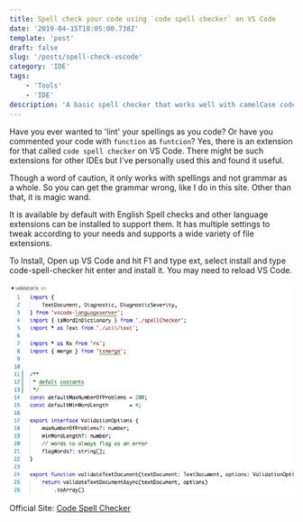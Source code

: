 ```yaml
---
title: Spell check your code using `code spell checker` on VS Code
date: '2019-04-15T18:05:00.738Z'
template: 'post'
draft: false
slug: '/posts/spell-check-vscode'
category: 'IDE'
tags:
    - 'Tools'
    - 'IDE'
description: 'A basic spell checker that works well with camelCase code. The goal of this spell checker is to help with catching common spelling errors while keeping the number of false positives low.'
---
```


Have you ever wanted to 'lint' your spellings as you code? Or have you commented your code with `function` as `funtcion`?
Yes, there is an extension for that called `code spell checker` on VS Code. There might be such extensions for other IDEs but I've personally used this and found it useful.

Though a word of caution, it only works with spellings and not grammar as a whole. So you can get the grammar wrong, like I do in this site. Other than that, it is magic wand.

It is available by default with English Spell checks and other language extensions can be installed to support them. It has multiple settings to tweak according to your needs and supports a wide variety of file extensions.

To Install,
Open up VS Code and hit F1 and type ext, select install and type code-spell-checker hit enter and install it. You may need to reload VS Code.

![Screenshot](/media/codespell.gif)

Official Site: [Code Spell Checker](https://marketplace.visualstudio.com/items?itemName=streetsidesoftware.code-spell-checker)
